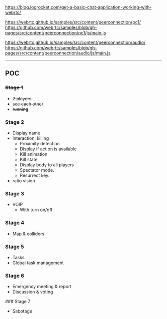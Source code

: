 https://blog.logrocket.com/get-a-basic-chat-application-working-with-webrtc/

https://webrtc.github.io/samples/src/content/peerconnection/pc1/
https://github.com/webrtc/samples/blob/gh-pages/src/content/peerconnection/pc1/js/main.js

https://webrtc.github.io/samples/src/content/peerconnection/audio/
https://github.com/webrtc/samples/blob/gh-pages/src/content/peerconnection/audio/js/main.js

---

## POC

### ~~Stage 1~~

- ~~2 players~~
- ~~see each other~~
- ~~running~~

### Stage 2

- Display name
- Interaction: killing
  - Proximity detection
  - Display if action is available
  - Kill animation
  - Kill state
  - Display body to all players
  - Spectator mode.
  - Resurrect key.
- ratio vision

### Stage 3

- VOIP
  - With turn on/off

### Stage 4

- Map & colliders

### Stage 5

- Tasks
- Global task management

### Stage 6

- Emergency meeting & report
- Discussion & voting

### Stage 7

- Sabotage
